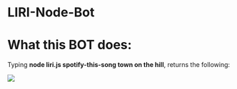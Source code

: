 # LIRI-Node-Bot

<h1>What this BOT does: </h1>

<p>Typing <strong>node liri.js spotify-this-song town on the hill</strong>, returns the following: </p>
<img src="https://user-images.githubusercontent.com/50030017/62417765-99fcba00-b626-11e9-97b3-f60424378280.png">
